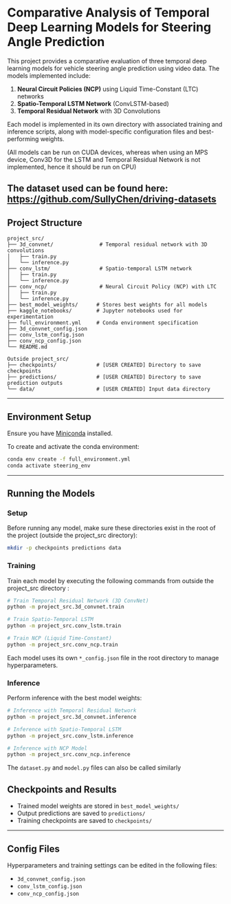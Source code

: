 # Comparative Analysis of Temporal Deep Learning Models for Steering Angle Prediction

This project provides a comparative evaluation of three temporal deep learning models for vehicle steering angle prediction using video data. The models implemented include:

1. **Neural Circuit Policies (NCP)** using Liquid Time-Constant (LTC) networks
2. **Spatio-Temporal LSTM Network** (ConvLSTM-based)
3. **Temporal Residual Network** with 3D Convolutions

Each model is implemented in its own directory with associated training and inference scripts, along with model-specific configuration files and best-performing weights.

(All models can be run on CUDA devices, whereas when using an MPS device, Conv3D for the LSTM and Temporal Residual Network is not implemented, hence it should be run on CPU)

The dataset used can be found here: https://github.com/SullyChen/driving-datasets
---

## Project Structure

```
project_src/
├── 3d_convnet/               # Temporal residual network with 3D convolutions
│   ├── train.py
│   └── inference.py
├── conv_lstm/                # Spatio-temporal LSTM network
│   ├── train.py
│   └── inference.py
├── conv_ncp/                 # Neural Circuit Policy (NCP) with LTC
│   ├── train.py
│   └── inference.py
├── best_model_weights/      # Stores best weights for all models
├── kaggle_notebooks/        # Jupyter notebooks used for experimentation
├── full_environment.yml     # Conda environment specification
├── 3d_convnet_config.json
├── conv_lstm_config.json
├── conv_ncp_config.json
└── README.md

Outside project_src/
├── checkpoints/             # [USER CREATED] Directory to save checkpoints
├── predictions/             # [USER CREATED] Directory to save prediction outputs
└── data/                    # [USER CREATED] Input data directory
```

---

## Environment Setup

Ensure you have [Miniconda](https://docs.conda.io/en/latest/miniconda.html) installed.

To create and activate the conda environment:

```bash
conda env create -f full_environment.yml
conda activate steering_env
```

---

## Running the Models

### Setup

Before running any model, make sure these directories exist in the root of the project (outside the project_src directory):

```bash
mkdir -p checkpoints predictions data
```

### Training

Train each model by executing the following commands from outside the project_src directory :

```bash
# Train Temporal Residual Network (3D ConvNet)
python -m project_src.3d_convnet.train

# Train Spatio-Temporal LSTM
python -m project_src.conv_lstm.train

# Train NCP (Liquid Time-Constant)
python -m project_src.conv_ncp.train
```

Each model uses its own `*_config.json` file in the root directory to manage hyperparameters.

### Inference

Perform inference with the best model weights:

```bash
# Inference with Temporal Residual Network
python -m project_src.3d_convnet.inference

# Inference with Spatio-Temporal LSTM
python -m project_src.conv_lstm.inference

# Inference with NCP Model
python -m project_src.conv_ncp.inference
```

The `dataset.py` and `model.py` files can also be called similarly


## Checkpoints and Results

- Trained model weights are stored in `best_model_weights/`
- Output predictions are saved to `predictions/`
- Training checkpoints are saved to `checkpoints/`

---

## Config Files

Hyperparameters and training settings can be edited in the following files:

- `3d_convnet_config.json`
- `conv_lstm_config.json`
- `conv_ncp_config.json`


